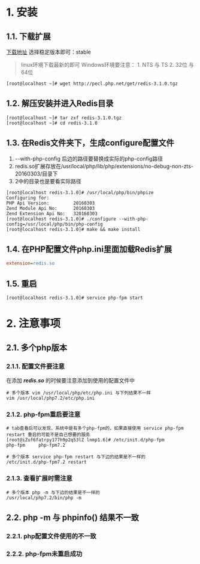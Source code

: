 # 1. 安装
## 1.1. 下载扩展
[下载地址](https://pecl.php.net/package/redis)
选择稳定版本即可：stable
> linux环境下载最新的即可
> Windows环境要注意：
>     1. NTS 与 TS
>     2. 32位 与 64位

```shell
[root@localhost ~]# wget http://pecl.php.net/get/redis-3.1.0.tgz
```

## 1.2. 解压安装并进入Redis目录
```shell
[root@localhost ~]# tar zxf redis-3.1.0.tgz 
[root@localhost ~]# cd redis-3.1.0
```

## 1.3. 在Redis文件夹下，生成configure配置文件
1. --with-php-config 后边的路径要替换成实际的php-config路径
2. redis.so扩展存放在/usr/local/php/lib/php/extensions/no-debug-non-zts-20160303/目录下
3. 2中的目录也是要看实际路径

```shell
[root@localhost redis-3.1.0]# /usr/local/php/bin/phpize
Configuring for:
PHP Api Version:         20160303
Zend Module Api No:      20160303
Zend Extension Api No:   320160303
[root@localhost redis-3.1.0]# ./configure --with-php-config=/usr/local/php/bin/php-config
[root@localhost redis-3.1.0]# make && make install
```

## 1.4. 在PHP配置文件php.ini里面加载Redis扩展
```php.ini
extension=redis.so
```

## 1.5. 重启
```shell
[root@localhost redis-3.1.0]# service php-fpm start
```

# 2. 注意事项
## 2.1. 多个php版本
### 2.1.1. 配置文件要注意
在添加 ***redis.so*** 的时候要注意添加到使用的配置文件中
```shell
# 多个版本 vim /usr/local/php/etc/php.ini 与下列结果不一样
vim /usr/local/php7.2/etc/php.ini
```

### 2.1.2. php-fpm重启要注意
```shell
# tab查看后可以发现，系统中是有多个php-fpm的，如果直接使用 service php-fpm restart 重启的可能不是自己想要的服务
[root@iZuf6fatrpy177h9p2q53lZ lnmp1.6]# /etc/init.d/php-fpm
php-fpm     php-fpm7.2

# 多个版本 service php-fpm restart 与下边的结果是不一样的
/etc/init.d/php-fpm7.2 restart
```
### 2.1.3. 查看扩展时需注意
```shell
# 多个版本 php -m 与下边的结果是不一样的
/usr/local/php7.2/bin/php -m
```

## 2.2. php -m 与 phpinfo() 结果不一致
### 2.2.1. php配置文件使用的不一致
### 2.2.2. php-fpm未重启成功
